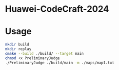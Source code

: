 # Huawei-CodeCraft-2024

# Usage

```bash
mkdir build
mkdir replay
cmake --build ./build/ --target main
chmod +x PreliminaryJudge
./PreliminaryJudge ./build/main -m ./maps/map1.txt
```